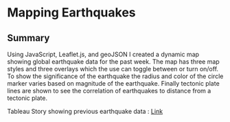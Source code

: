 # Mapping Earthquakes
## Summary
Using JavaScript, Leaflet.js, and geoJSON I created a dynamic map showing global earthquake data for the past week. The map has three map styles and three overlays which the use can toggle between or turn on/off. To show the significance of the earthquake the radius and color of the circle marker varies based on magnitude of the earthquake. Finally tectonic plate lines are shown to see the correlation of earthquakes to distance from a tectonic plate. 

Tableau Story showing previous earthquake data : [Link](https://public.tableau.com/shared/682BCDB6T?:display_count=n&:origin=viz_share_link)
